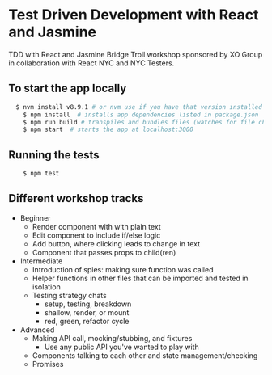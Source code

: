 # Test Driven Development with React and Jasmine

TDD with React and Jasmine Bridge Troll workshop sponsored by XO Group in collaboration with React NYC and NYC Testers.

## To start the app locally

```bash
  $ nvm install v8.9.1 # or nvm use if you have that version installed already
	$ npm install  # installs app dependencies listed in package.json
	$ npm run build # transpiles and bundles files (watches for file changes by default)
	$ npm start  # starts the app at localhost:3000
```

## Running the tests

```bash
	$ npm test
```

## Different workshop tracks

- Beginner
  - Render component with with plain text
  - Edit component to include if/else logic
  - Add button, where clicking leads to change in text
  - Component that passes props to child(ren)
- Intermediate
  - Introduction of spies: making sure function was called
  - Helper functions in other files that can be imported and tested in isolation
  - Testing strategy chats
    - setup, testing, breakdown
    - shallow, render, or mount
    - red, green, refactor cycle
- Advanced
  - Making API call, mocking/stubbing, and fixtures
    - Use any public API you've wanted to play with
  - Components talking to each other and state management/checking
  - Promises
